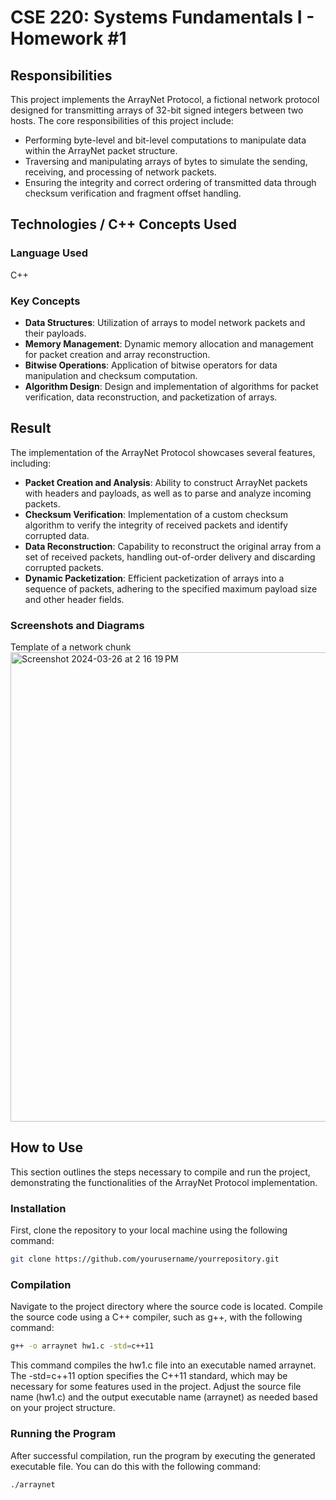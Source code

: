 # CSE 220: Systems Fundamentals I - Homework #1

## Responsibilities

This project implements the ArrayNet Protocol, a fictional network protocol designed for transmitting arrays of 32-bit signed integers between two hosts. The core responsibilities of this project include:

- Performing byte-level and bit-level computations to manipulate data within the ArrayNet packet structure.
- Traversing and manipulating arrays of bytes to simulate the sending, receiving, and processing of network packets.
- Ensuring the integrity and correct ordering of transmitted data through checksum verification and fragment offset handling.

## Technologies / C++ Concepts Used

### Language Used
C++

### Key Concepts
- **Data Structures**: Utilization of arrays to model network packets and their payloads.
- **Memory Management**: Dynamic memory allocation and management for packet creation and array reconstruction.
- **Bitwise Operations**: Application of bitwise operators for data manipulation and checksum computation.
- **Algorithm Design**: Design and implementation of algorithms for packet verification, data reconstruction, and packetization of arrays.

## Result

The implementation of the ArrayNet Protocol showcases several features, including:

- **Packet Creation and Analysis**: Ability to construct ArrayNet packets with headers and payloads, as well as to parse and analyze incoming packets.
- **Checksum Verification**: Implementation of a custom checksum algorithm to verify the integrity of received packets and identify corrupted data.
- **Data Reconstruction**: Capability to reconstruct the original array from a set of received packets, handling out-of-order delivery and discarding corrupted packets.
- **Dynamic Packetization**: Efficient packetization of arrays into a sequence of packets, adhering to the specified maximum payload size and other header fields.

### Screenshots and Diagrams
Template of a network chunk
<img width="751" alt="Screenshot 2024-03-26 at 2 16 19 PM" src="https://github.com/labeshbaral1/cse220_hw1/assets/99603007/71b38b69-7789-46ee-b27a-d850dc8106fc">


## How to Use

This section outlines the steps necessary to compile and run the project, demonstrating the functionalities of the ArrayNet Protocol implementation.

### Installation

First, clone the repository to your local machine using the following command:

```bash
git clone https://github.com/yourusername/yourrepository.git
```

### Compilation

Navigate to the project directory where the source code is located. Compile the source code using a C++ compiler, such as g++, with the following command:

```bash
g++ -o arraynet hw1.c -std=c++11
```

This command compiles the hw1.c file into an executable named arraynet. The -std=c++11 option specifies the C++11 standard, which may be necessary for some features used in the project. Adjust the source file name (hw1.c) and the output executable name (arraynet) as needed based on your project structure.


### Running the Program

After successful compilation, run the program by executing the generated executable file. You can do this with the following command:

```bash
./arraynet
```
